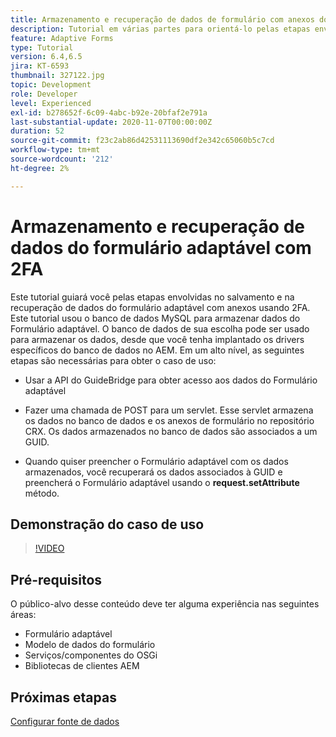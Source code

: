 ```yaml
---
title: Armazenamento e recuperação de dados de formulário com anexos do banco de dados MySQL
description: Tutorial em várias partes para orientá-lo pelas etapas envolvidas no armazenamento e na recuperação de dados de formulário com anexos
feature: Adaptive Forms
type: Tutorial
version: 6.4,6.5
jira: KT-6593
thumbnail: 327122.jpg
topic: Development
role: Developer
level: Experienced
exl-id: b278652f-6c09-4abc-b92e-20bfaf2e791a
last-substantial-update: 2020-11-07T00:00:00Z
duration: 52
source-git-commit: f23c2ab86d42531113690df2e342c65060b5c7cd
workflow-type: tm+mt
source-wordcount: '212'
ht-degree: 2%

---
```


# Armazenamento e recuperação de dados do formulário adaptável com 2FA

Este tutorial guiará você pelas etapas envolvidas no salvamento e na recuperação de dados do formulário adaptável com anexos usando 2FA. Este tutorial usou o banco de dados MySQL para armazenar dados do Formulário adaptável. O banco de dados de sua escolha pode ser usado para armazenar os dados, desde que você tenha implantado os drivers específicos do banco de dados no AEM. Em um alto nível, as seguintes etapas são necessárias para obter o caso de uso:

* Usar a API do GuideBridge para obter acesso aos dados do Formulário adaptável

* Fazer uma chamada de POST para um servlet. Esse servlet armazena os dados no banco de dados e os anexos de formulário no repositório CRX. Os dados armazenados no banco de dados são associados a um GUID.

* Quando quiser preencher o Formulário adaptável com os dados armazenados, você recuperará os dados associados à GUID e preencherá o Formulário adaptável usando o **request.setAttribute** método.

## Demonstração do caso de uso

>[!VIDEO](https://video.tv.adobe.com/v/327122?quality=12&learn=on)

## Pré-requisitos

O público-alvo desse conteúdo deve ter alguma experiência nas seguintes áreas:

* Formulário adaptável
* Modelo de dados do formulário
* Serviços/componentes do OSGi
* Bibliotecas de clientes AEM


## Próximas etapas

[Configurar fonte de dados](./configure-data-source.md)